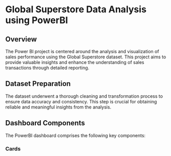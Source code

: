 # Global Superstore Data Analysis using PowerBI
## Overview
The Power BI project is centered around the analysis and visualization of sales performance using the Global Superstore dataset. This project aims to provide valuable insights and enhance the understanding of sales transactions through detailed reporting.
## Dataset Preparation
The dataset underwent a thorough cleaning and transformation process to ensure data accuracy and consistency. This step is crucial for obtaining reliable and meaningful insights from the analysis.
## Dashboard Components
The PowerBI dashboard comprises the following key components:
### Cards
